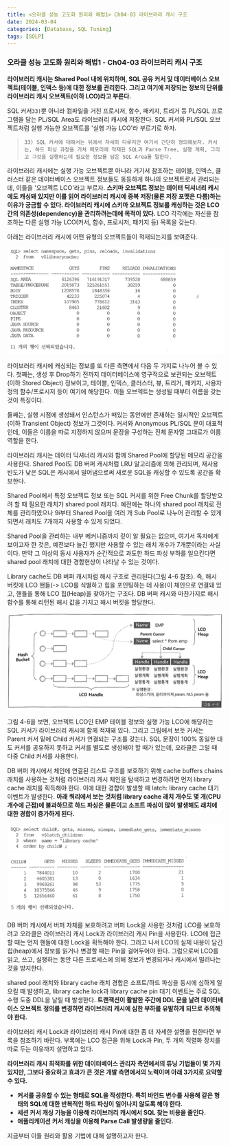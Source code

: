 ```yaml
---
title: <오라클 성능 고도화 원리와 해법1> Ch04-03 라이브러리 캐시 구조
date: 2024-03-04
categories: [Database, SQL Tuning]
tags: [SQLP]
---
```


### 오라클 성능 고도화 원리와 해법1 - Ch04-03 라이브러리 캐시 구조

**라이브러리 캐시는 Shared Pool 내에 위치하며, SQL 공유 커서 및 데이터베이스 오브젝트(테이블, 인덱스 등)에 대한 정보를 관리한다. 그리고 여기에 저장되는 정보의 단위를 라이브러리 캐시 오브젝트(이하 LCO)라고 부른다.**

SQL 커서`33)`뿐 아니라 컴파일을 거친 프로시저, 함수, 패키지, 트리거 등 PL/SQL 프로그램을 담는 PL/SQL Area도 라이브러리 캐시에 저장한다. SQL 커서와 PL/SQL 오브젝트처럼 실행 가능한 오브젝트를 '실행 가능 LCO'라 부르기로 하자.

>     33) SQL 커서에 대해서는 뒤에서 자세히 다루지만 여기서 간단히 정의해보자. 커서는, 하드 파싱 과정을 거쳐 메모리에 적재된 SQL과 Parse Tree, 실행 계획, 그리고 그것을 실행하는데 필요한 정보를 담은 SQL Area를 말한다.

라이브러리 캐시에는 실행 가능 오브젝트뿐 아니라 거기서 참조하는 테이블, 인덱스, 클러스터 같은 데이터베이스 오브젝트 정보들도 동등하게 하나의 오브젝트로서 관리되는데, 이들을 '오브젝트 LCO'라고 부르자. **스키마 오브젝트 정보는 데이터 딕셔너리 캐시에도 캐싱돼 있지만 이를 읽어 라이브러리 캐시에 중복 저장(물론 저장 포맷은 다름)하는 이유가 궁금할 수 있다. 라이브러리 캐시에 스키마 오브젝트 정보를 캐싱하는 것은 LCO 간의 의존성(dependency)을 관리하려는데에 목적이 있다.** LCO 각각에는 자신을 참조하는 다른 실행 가능 LCO(커서, 함수, 프로시저, 패키지 등) 목록을 갖는다.

아래는 라이브러리 캐시에 어떤 유형의 오브젝트들이 적재되는지를 보여준다.

![](/assets/images/sqlp/sqlp1-04-03-table1.png)

라이브러리 캐시에 캐싱되는 정보를 또 다른 측면에서 다음 두 가지로 나누어 볼 수 있다. 첫째는, 생성 후 Drop하기 전까지 데이터베이스에 영구적으로 보관되는 오브젝트(이하 Stored Object) 정보이고, 테이블, 인덱스, 클러스터, 뷰, 트리거, 패키지, 사용자 정의 함수/프로시저 등이 여기에 해당한다. 이들 오브젝트는 생성될 때부터 이름을 갖는 것이 특징이다.

둘째는, 실행 시점에 생성돼서 인스턴스가 떠있는 동안에만 존재하는 일시적인 오브젝트(이하 Transient Object) 정보가 그것이다. 커서와 Anonymous PL/SQL 문이 대표적인데, 이들은 이름을 따로 지정하지 않으며 문장을 구성하는 전체 문자열 그대로가 이름 역할을 한다.

라이브러리 캐시는 데이터 딕셔너리 캐시와 함께 Shared Pool에 할당된 메모리 공간을 사용한다. Shared Pool도 DB 버퍼 캐시처럼 LRU 알고리즘에 의해 관리되며, 재사용 빈도가 낮은 SQL은 캐시에서 밀어냄으로써 새로운 SQL을 캐싱할 수 있도록 공간을 확보한다.

Shared Pool에서 특정 오브젝트 정보 또는 SQL 커서를 위한 Free Chunk를 할당받으려 할 때 필요한 래치가 shared pool 래치다. 예전에는 하나의 shared pool 래치로 전체를 관리하였으나 9i부터 Shared Pool을 여러 개 Sub Pool로 나누어 관리할 수 있게 되면서 래치도 7개까지 사용할 수 있게 되었다.

Shared Pool을 관리하는 내부 메커니즘까지 깊이 알 필요는 없으며, 여기서 독자에게 보이고자 한 것은, 예전보다 늘긴 했지만 사용할 수 있는 래치 개수가 7개뿐이라는 사실이다. 만약 그 이상의 동시 사용자가 순간적으로 과도한 하드 파싱 부하를 일으킨다면 shared pool 래치에 대한 경합현상이 나타날 수 있는 것이다.

Library cache도 DB 버퍼 캐시처럼 해시 구조로 관리된다(그림 4-6 참조). 즉, 해시 버킷에 LCO 핸들(-> LCO를 식별하고 힙을 포인팅하는 데 사용)이 체인으로 연결돼 있고, 핸들을 통해 LCO 힙(Heap)을 찾아가는 구조다. DB 버퍼 캐시와 마찬가지로 해시 함수를 통해 리턴된 해시 값을 가지고 해시 버킷을 할당한다.

![](/assets/images/sqlp/sqlp1-04-03-img4-6.png)

그림 4-6을 보면, 오브젝트 LCO인 EMP 테이블 정보와 실행 가능 LCO에 해당하는 SQL 커서가 라이브러리 캐시에 함께 적재돼 있다. 그리고 그림에서 보듯 커서는 Parent 커서 밑에 Child 커서가 연결되는 구조를 갖는다. SQL 문장이 100% 동일한 대도 커서를 공유하지 못하고 커서를 별도로 생성해야 할 때가 있는데, 오라클은 그럴 때 다중 Child 커서를 사용한다.

DB 버퍼 캐시에서 체인에 연결된 리스트 구조를 보호하기 위해 cache buffers chains 래치를 사용하는 것처럼 라이브러리 캐시 체인을 탐색하고 변경하려면 먼저 library cache 래치를 획득해야 한다. 이에 대한 경합이 발생할 때 latch: library cache 대기 이벤트가 발생한다. **아래 쿼리에서 보는 것처럼 library cache 래치 개수도 몇 개(CPU 개수에 근접)에 불과하므로 하드 파싱은 물론이고 소프트 파싱이 많이 발생해도 래치에 대한 경합이 증가하게 된다.**

![](/assets/images/sqlp/sqlp1-04-03-sql1.png)
![](/assets/images/sqlp/sqlp1-04-03-table2.png)

DB 버퍼 캐시에서 버퍼 자체를 보호하려고 버퍼 Lock을 사용한 것처럼 LCO를 보호하려고 오라클은 라이브러리 캐시 Lock과 라이브러리 캐시 Pin을 사용한다. LCO에 접근할 때는 먼저 핸들에 대한 Lock을 획득해야 한다. 그러고 나서 LCO의 실제 내용이 담긴 힙(heap)에서 정보를 읽거나 변경할 때는 Pin을 걸어두어야 한다. 그럼으로써 LCO를 읽고, 쓰고, 실행하는 동안 다른 프로세스에 의해 정보가 변경되거나 캐시에서 밀려나는 것을 방지한다.

shared pool 래치와 library cache 래치 경합은 소프트/하드 파싱을 동시에 심하게 일으킬 때 발생하고, library cache lock과 library cache pin 대기 이벤트는 주로 SQL 수행 도중 DDL을 날릴 때 발생한다. **트랜잭션이 활발한 주간에 DDL 문을 날려 데이터베이스 오브젝트 정의를 변경하면 라이브러리 캐시에 심한 부하를 유발하게 되므로 주의해야 한다.**

라이브러리 캐시 Lock과 라이브러리 캐시 Pin에 대한 좀 더 자세한 설명을 원한다면 부록을 참조하기 바란다. 부록에는 LCO 접근을 위해 Lock과 Pin, 두 개의 직렬화 장치를 따로 두는 이유까지 설명하고 있다.

**라이브러리 캐시 최적화를 위한 데이터베이스 관리자 측면에서의 튜닝 기법들이 몇 가지 있지만, 그보다 중요하고 효과가 큰 것은 개발 측면에서의 노력이며 아래 3가지로 요약할 수 있다.**

- **커서를 공유할 수 있는 형태로 SQL을 작성한다. 특히 바인드 변수를 사용해 같은 형태의 SQL에 대한 반복적인 하드 파싱이 일어나지 않도록 해야 한다.**
- **세션 커서 캐싱 기능을 이용해 라이브러리 캐시에서 SQL 찾는 비용을 줄인다.**
- **애플리케이션 커서 캐싱을 이용해 Parse Call 발생량을 줄인다.**

지금부터 이들 원리와 활용 기법에 대해 설명하고자 한다.
